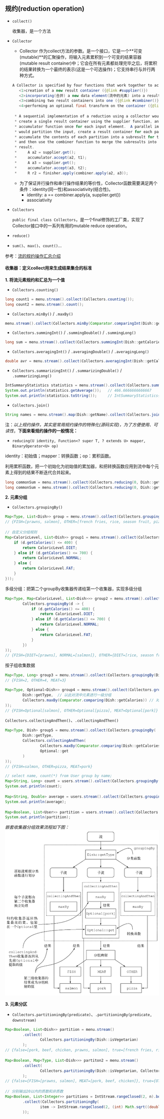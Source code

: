 ## 规约(reduction operation)

* `collect()`  

  收集器，是一个方法

* `Collector`

  - Collector 作为collect方法的参数。是一个接口，它是一个**可变(mutable)**的汇聚操作，将输入元素累积到一个可变的结果容器(mutable result container)中；它会在所有元素都处理完毕之后，将累积的结果转换为一个最终的表示(这是一个可选操作)；它支持串行与并行两种方式。

  ```java
  A Collector is specified by four functions that work together to accumulate entries into a mutable result container, and optionally perform a final transform on the result.  They are: 
     <1>creation of a new result container ({@link #supplier()})
     <2>incorporating(合并) a new data element(流中的元素) into a result container ({@link #accumulator累加器()})
     <3>combining two result containers into one ({@link #combiner()})
     <4>performing an optional final transform on the container ({@link #finisher()})
       
   * A sequential implementation of a reduction using a collector would
   * create a single result container using the supplier function, and invoke the
   * accumulator function once for each input element.  A parallel implementation
   * would partition the input, create a result container for each partition,
   * accumulate the contents of each partition into a subresult for that partition,
   * and then use the combiner function to merge the subresults into a combined
   * result.
   *     A a2 = supplier.get();
   *     accumulator.accept(a2, t1);
   *     A a3 = supplier.get();
   *     accumulator.accept(a3, t2);
   *     R r2 = finisher.apply(combiner.apply(a2, a3));
  ```

  - 为了保证并行操作和串行操作结果的等价性，Collector函数需要满足两个条件：identity(同一性)和associativity(结合性)。
    - identity: a == combiner.apply(a, supplier.get())
    - associativity

* `Collectors` 

  `public final class Collectors`，是一个final修饰的工厂类，实现了Collector接口中的一系列有用的mutable reduce operation。

* `reduce()`

* `sum()`、`max()`、`count()`...

参考：[流的规约操作汇总介绍](https://github.com/CarpenterLee/JavaLambdaInternals/blob/master/5-Streams%20API(II).md)

#### <a name="fenced-code-block">收集器：定义collect用来生成结果集合的标准</a>

**1. 将流元素规约和汇总为一个值**

* `Collectors.counting()`

````java
long count1 = menu.stream().collect(Collectors.counting());
long count2 = menu.stream().count();
````

* `Collectors.minBy()` / `.maxBy()`

````java
menu.stream().collect(Collectors.minBy(Comparator.comparingInt(Dish::getCalories))).ifPresent(System.out::println);
````
* `Collectors.summingInt()` / `.summingDouble()` / `.summingLong()`

````java
long sum = menu.stream().collect(Collectors.summingInt(Dish::getCalories));
````
* `Collectors.averagingInt()` / `.averagingDouble()` / `.averagingLong()`

````java
double avr = menu.stream().collect(Collectors.averagingInt(Dish::getCalories));
````
* `Collectors.summarizingInt()` / `.summarizingDouble()` / `.summarizingLong()`

````java
IntSummaryStatistics statistics = menu.stream().collect(Collectors.summarizingInt(Dish::getCalories));
System.out.println(statistics.getAverage());   // 466.6666666666667
System.out.println(statistics.toString());     // IntSummaryStatistics{count=9, sum=4200, min=120, average=466.666667, max=800}
````

* `Collectors.join()`

````java
String names = menu.stream().map(Dish::getName).collect(Collectors.joining(","));
````

注：*以上规约操作，其实是常用规约操作的特殊化(源码实现)，为了方便使用、可读性*，**下面来看规约操作的一般情况：**

* `reducing(U identity, Function<? super T, ? extends U> mapper, BinaryOperator<U> op)`

identity：初始值；mapper：转换函数；op：累积函数。

利用累积函数，把一个初始化为初始值的累加器，和把转换函数应用到流中每个元素上得到的结果不断迭代合并起来。

````java
long commonSum = menu.stream().collect(Collectors.reducing(0, Dish::getCalories, (i, j) -> i + j));
long commonSum = menu.stream().collect(Collectors.reducing(0, Dish::getCalories, Integer::sum));
````

**2. 元素分组**

* `Collectors.groupingBy()`

````java
Map<Type, List<Dish>> group = menu.stream().collect(Collectors.groupingBy(Dish::getType));
// {FISH=[prawns, salmon], OTHER=[french fries, rice, season fruit, pizza], MEAT=[pork, beef, chicken]}

// 自定义分组规则
Map<CaloricLevel, List<Dish>> group1 = menu.stream().collect(Collectors.groupingBy(d -> {
    if (d.getCalories() <= 400) {
        return CaloricLevel.DIET;
    } else if (d.getCalories() <= 700) {
        return CaloricLevel.NORMAL;
    } else {
        return CaloricLevel.FAT;
    }
}));
````

多级分组：把第二个groupBy收集器传递给第一个收集器，实现多级分组

````java
Map<Type, Map<CaloricLevel, List<Dish>>> group2 = menu.stream().collect(Collectors.groupingBy(Dish::getType,
        Collectors.groupingBy(d -> {
            if (d.getCalories() <= 400) {
                return CaloricLevel.DIET;
            } else if (d.getCalories() <= 700) {
                return CaloricLevel.NORMAL;
            } else {
                return CaloricLevel.FAT;
            }
        })
));
// {FISH={DIET=[prawns], NORMAL=[salmon]}, OTHER={DIET=[rice, season fruit], NORMAL=[french fries, pizza]}, MEAT={FAT=[pork], DIET=[chicken], NORMAL=[beef]}}
````

按子组收集数据

````java
Map<Type, Long> group3 = menu.stream().collect(Collectors.groupingBy(Dish::getType, Collectors.counting()));
// {FISH=2, OTHER=4, MEAT=3}
````

````java
Map<Type, Optional<Dish>> group4 = menu.stream().collect(Collectors.groupingBy(
        Dish::getType,	// 以此对流中元素进行一级分组
        Collectors.maxBy(Comparator.comparing(Dish::getCalories)) // 对同一分组中的流元素进行进一步规约操作
));
// {FISH=Optional[salmon], OTHER=Optional[pizza], MEAT=Optional[pork]}
````

`Collectors.collectingAndThen()`、`.collectingAndThen()`

````java
Map<Type, Dish> group5 = menu.stream().collect(Collectors.groupingBy(
        Dish::getType,
        Collectors.collectingAndThen(
                Collectors.maxBy(Comparator.comparing(Dish::getCalories)),
                Optional::get
        )
));
// {FISH=salmon, OTHER=pizza, MEAT=pork}

````

```java
// select name, count(*) from User group by name;
Map<String, Long> count = users.stream().collect(Collectors.groupingBy(User::getName, Collectors.counting()));
System.out.println(count);

Map<String, Double> average = users.stream().collect(Collectors.groupingBy(User::getName, Collectors.averagingLong(User::getAge)));
System.out.println(average);

Map<Boolean, List<User>> partition = users.stream().collect(Collectors.partitioningBy(user -> user.getAge() > 20));
System.out.println(partition);
```

*嵌套收集器分组效果流程如下图：*
![嵌套收集器分组效果流程](resources/group_muti.png)

**3. 元素分区**


* `Collectors.partitioningBy(predicate)`、`.partitioningBy(predicate, downstream)`

````java
Map<Boolean, List<Dish>> partition = menu.stream()
        .collect(
                Collectors.partitioningBy(Dish::isVegetarian)
        );
// {false=[pork, beef, chicken, prawns, salmon], true=[french fries, rice, season fruit, pizza]}

Map<Boolean, Map<Type, List<Dish>>> partiton2 = menu.stream()
        .collect(
                Collectors.partitioningBy(Dish::isVegetarian, Collectors.groupingBy(Dish::getType))
        );
// {false={FISH=[prawns, salmon], MEAT=[pork, beef, chicken]}, true={OTHER=[french fries, rice, season fruit, pizza]}}

// 分别输出20以内的质数和非质数
Map<Boolean, List<Integer>> partitions = IntStream.rangeClosed(2, n).boxed()
        .collect(Collectors.partitioningBy(
                item -> IntStream.rangeClosed(2, (int) Math.sqrt((double)item)).noneMatch(i -> item % i == 0)
        ));
````